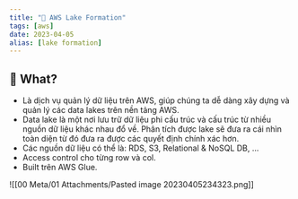 ```yaml
---
title: "🌱 AWS Lake Formation"
tags: [aws]
date: 2023-04-05
alias: [lake formation]
---
```


## 🌿 What?
- Là dịch vụ quản lý dữ liệu trên AWS, giúp chúng ta dễ dàng xây dựng và quản lý các data lakes trên nền tảng AWS.
- Data lake là một nơi lưu trữ dữ liệu phi cấu trúc và cấu trúc từ nhiều nguồn dữ liệu khác nhau đổ về. Phân tích được lake sẽ đưa ra cái nhìn toàn diện từ đó đưa ra được các quyết định chính xác hơn.
- Các nguồn dữ liệu có thể là: RDS, S3, Relational & NoSQL DB, ...
- Access control cho từng row và col.
- Built trên AWS Glue.

![[00 Meta/01 Attachments/Pasted image 20230405234323.png]]

